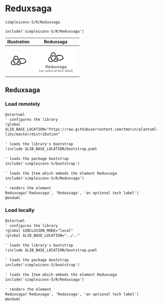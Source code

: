 # Reduxsaga


```text
simpleicons-5/R/Reduxsaga
```

```text
include('simpleicons-5/R/Reduxsaga')
```



| Illustration | Reduxsaga |
| :---: | :---: |
| ![illustration for Illustration](../../simpleicons-5/R/Reduxsaga.png) | ![illustration for Reduxsaga](../../simpleicons-5/R/Reduxsaga.Local.png) |




## Reduxsaga

### Load remotely
```plantuml
@startuml
' configures the library
!global $LIB_BASE_LOCATION="https://raw.githubusercontent.com/tmorin/plantuml-libs/master/distribution"

' loads the library's bootstrap
!include $LIB_BASE_LOCATION/bootstrap.puml

' loads the package bootstrap
include('simpleicons-5/bootstrap')

' loads the Item which embeds the element Reduxsaga
include('simpleicons-5/R/Reduxsaga')

' renders the element
Reduxsaga('Reduxsaga', 'Reduxsaga', 'an optional tech label')
@enduml
```

### Load locally
```plantuml
@startuml
' configures the library
!global $INCLUSION_MODE="local"
!global $LIB_BASE_LOCATION="../.."

' loads the library's bootstrap
!include $LIB_BASE_LOCATION/bootstrap.puml

' loads the package bootstrap
include('simpleicons-5/bootstrap')

' loads the Item which embeds the element Reduxsaga
include('simpleicons-5/R/Reduxsaga')

' renders the element
Reduxsaga('Reduxsaga', 'Reduxsaga', 'an optional tech label')
@enduml
```

